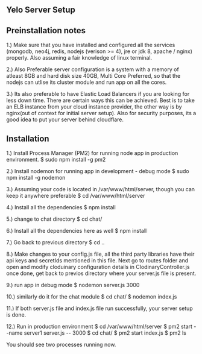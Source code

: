 ## Yelo Server Setup 

## Preinstallation notes
1.) Make sure that you have installed and configured all the services (mongodb, neo4j, redis, nodejs (verison >= 4), jre or jdk 8, apache / nginx) properly. Also assuming a fair knowledge of linux terminal.

2.) Also Preferable server configuration is a system with a memory of atleast 8GB and hard disk size 40GB,    Multi Core Preferred, so that the nodejs can utlise its cluster module and run app on all the cores.

3.) Its also preferable to have Elastic Load Balancers if you are looking for less down time. There are certain ways this can be achieved. Best is to take an ELB instance from your cloud instance provider, the other way is by nginx(out of context for initial server setup). Also for security purposes, its a good idea to put your server behind cloudflare.

## Installation
1.) Install Process Manager (PM2) for running node app in production environment.
$ sudo npm install -g pm2

2.) Install nodemon for running app in development - debug mode
$ sudo npm install -g nodemon

3.) Assuming your code is located in /var/www/html/server, though you can keep it anywhere preferable 
$ cd /var/www/html/server

4.) Install all the dependencies 
$ npm install

5.) change to chat directory 
$ cd chat/

6.) Install all the dependencies here as well
$ npm install

7.) Go back to previous directory 
$ cd ..

8.) Make changes to your config.js file, all the third party libraries have their api keys and secretIds   mentioned in this file. Next go to routes folder and open and modify cloduinary configuration details in ClodinaryController.js once done, get back to previos directory where your server.js file is present.

9.) run app in debug mode 
$ nodemon server.js 3000

10.) similarly do it for the chat module
$ cd chat/
$ nodemon index.js

11.) If both server.js file and index.js file run successfully, your server setup is done.

12.) Run in production environment
$ cd /var/www/html/server
$ pm2 start --name server1 server.js -- 3000
$ cd chat/
$ pm2 start index.js
$ pm2 ls

You should see two processes running now.

